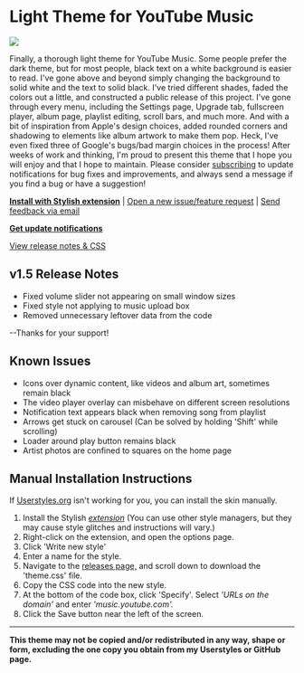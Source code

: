 # Light Theme for YouTube Music

<img src="https://i.ibb.co/B2QssLZ/promo.png"/>

Finally, a thorough light theme for YouTube Music. Some people prefer the dark theme, but for most people, black text on a white background is easier to read. I've gone above and beyond simply changing the background to solid white and the text to solid black. I've tried different shades, faded the colors out a little, and constructed a public release of this project. I've gone through every menu, including the Settings page, Upgrade tab, fullscreen player, album page, playlist editing, scroll bars, and much more. And with a bit of inspiration from Apple's design choices, added rounded corners and shadowing to elements like album artwork to make them pop. Heck, I've even fixed three of Google's bugs/bad margin choices in the process! After weeks of work and thinking, I'm proud to present this theme that I hope you will enjoy and that I hope to maintain. Please consider [subscribing](https://docs.google.com/forms/d/e/1FAIpQLSfP30oTyvJfdZN0uIe-EXf8RXHiA_gzssLDjOTXr_5ggWhNaw/viewform?usp=pp_url&entry.635720994=Subscribe+to+update+notifications) to update notifications for bug fixes and improvements, and always send a message if you find a bug or have a suggestion!

**[Install with Stylish extension](https://userstyles.org/styles/207587/light-theme-for-youtube-music)** | [Open a new issue/feature request](https://github.com/Tech-How/Light-Theme-for-YouTube-Music/issues/new/choose) | [Send feedback via email](mailto:tech_how_youtuber_55@yahoo.com?subject=YTM%20Light%20Theme%20Feedback)

**[Get update notifications](https://docs.google.com/forms/d/e/1FAIpQLSfP30oTyvJfdZN0uIe-EXf8RXHiA_gzssLDjOTXr_5ggWhNaw/viewform?usp=pp_url&entry.635720994=Subscribe+to+update+notifications)**

[View release notes & CSS](https://github.com/Tech-How/Light-Theme-for-YouTube-Music/releases)

## v1.5 Release Notes
- Fixed volume slider not appearing on small window sizes
- Fixed style not applying to music upload box
- Removed unnecessary leftover data from the code

--Thanks for your support!


## Known Issues
- Icons over dynamic content, like videos and album art, sometimes remain black
- The video player overlay can misbehave on different screen resolutions
- Notification text appears black when removing song from playlist
- Arrows get stuck on carousel (Can be solved by holding 'Shift' while scrolling)
- Loader around play button remains black
- Artist photos are confined to squares on the home page


## Manual Installation Instructions
If [Userstyles.org](https://userstyles.org) isn't working for you, you can install the skin manually.

1. Install the Stylish *[extension](https://chrome.google.com/webstore/detail/stylish-custom-themes-for/fjnbnpbmkenffdnngjfgmeleoegfcffe)* (You can use other style managers, but they may cause style glitches and instructions will vary.)
2. Right-click on the extension, and open the options page.
3. Click 'Write new style'
4. Enter a name for the style.
5. Navigate to the [releases page,](https://github.com/Tech-How/Light-Theme-for-YouTube-Music/releases) and scroll down to download the 'theme.css' file.
6. Copy the CSS code into the new style.
7. At the bottom of the code box, click 'Specify'. Select *'URLs on the domain'* and enter *'music.youtube.com'.*
8. Click the Save button near the left of the screen.

---
**This theme may not be copied and/or redistributed in any way, shape or form, excluding the one copy you obtain from my Userstyles or GitHub page.**
